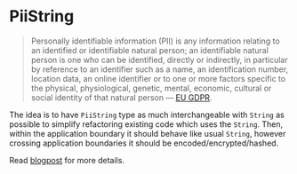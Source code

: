 # PiiString

> Personally identifiable information (PII) is any information relating to an identified or identifiable natural person; an identifiable natural person is one who can be identified, directly or indirectly, in particular by reference to an identifier such as a name, an identification number, location data, an online identifier or to one or more factors specific to the physical, physiological, genetic, mental, economic, cultural or social identity of that natural person — [EU GDPR](https://www.privacy-regulation.eu/en/article-4-definitions-GDPR.htm).

The idea is to have `PiiString` type as much interchangeable with `String` as possible to simplify refactoring existing code which uses the `String`. Then, within the application boundary it should behave like usual `String`, however crossing application boundaries it should be encoded/encrypted/hashed.

Read [blogpost](https://gaevoy.com/2022/03/18/personally-identifiable-information-data-types.html) for more details.
